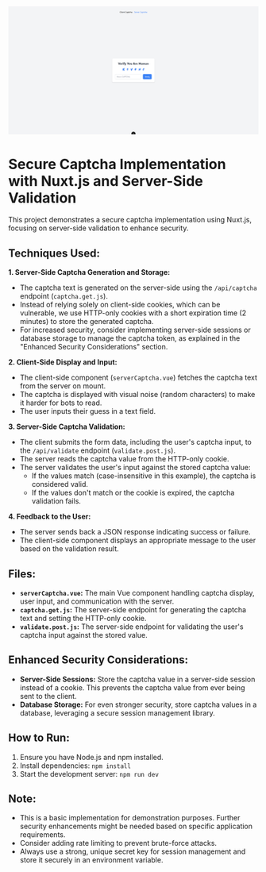 ![Homepage Placeholder](https://raw.githubusercontent.com/2105789/Captcho/main/public/SS/Screenshot.png)
# Secure Captcha Implementation with Nuxt.js and Server-Side Validation

This project demonstrates a secure captcha implementation using Nuxt.js, focusing on server-side validation to enhance security.

## Techniques Used:

**1. Server-Side Captcha Generation and Storage:**

- The captcha text is generated on the server-side using the `/api/captcha` endpoint (`captcha.get.js`).
- Instead of relying solely on client-side cookies, which can be vulnerable, we use HTTP-only cookies with a short expiration time (2 minutes) to store the generated captcha.
- For increased security, consider implementing server-side sessions or database storage to manage the captcha token, as explained in the "Enhanced Security Considerations" section.

**2. Client-Side Display and Input:**

- The client-side component (`serverCaptcha.vue`) fetches the captcha text from the server on mount.
- The captcha is displayed with visual noise (random characters) to make it harder for bots to read.
- The user inputs their guess in a text field.

**3. Server-Side Captcha Validation:**

- The client submits the form data, including the user's captcha input, to the `/api/validate` endpoint (`validate.post.js`).
- The server reads the captcha value from the HTTP-only cookie.
- The server validates the user's input against the stored captcha value:
   - If the values match (case-insensitive in this example), the captcha is considered valid.
   - If the values don't match or the cookie is expired, the captcha validation fails.

**4. Feedback to the User:**

- The server sends back a JSON response indicating success or failure.
- The client-side component displays an appropriate message to the user based on the validation result.

## Files:

- **`serverCaptcha.vue`:** The main Vue component handling captcha display, user input, and communication with the server.
- **`captcha.get.js`:** The server-side endpoint for generating the captcha text and setting the HTTP-only cookie.
- **`validate.post.js`:** The server-side endpoint for validating the user's captcha input against the stored value.

## Enhanced Security Considerations:

- **Server-Side Sessions:** Store the captcha value in a server-side session instead of a cookie. This prevents the captcha value from ever being sent to the client.
- **Database Storage:** For even stronger security, store captcha values in a database, leveraging a secure session management library.

## How to Run:

1. Ensure you have Node.js and npm installed.
2. Install dependencies: `npm install`
3. Start the development server: `npm run dev`

## Note:

- This is a basic implementation for demonstration purposes. Further security enhancements might be needed based on specific application requirements.
- Consider adding rate limiting to prevent brute-force attacks.
- Always use a strong, unique secret key for session management and store it securely in an environment variable.